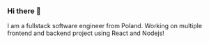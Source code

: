 ### Hi there 👋

I am a fullstack software engineer from Poland. Working on multiple frontend and backend project using React and Nodejs!
